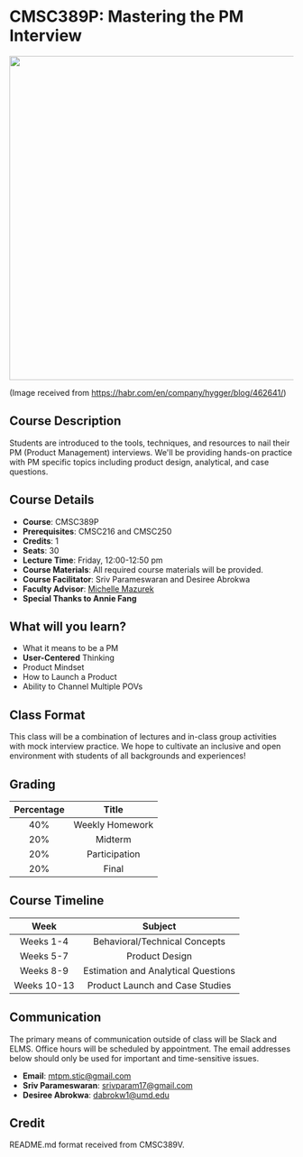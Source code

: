 # CMSC389P: Mastering the PM Interview
<p align="center">
  <img width="610" height="575" src="https://hsto.org/getpro/habr/post_images/42f/cd3/079/42fcd30799664a6288bdd0e14cd518c3.jpg">
</p>

(Image received from https://habr.com/en/company/hygger/blog/462641/)

## Course Description
Students are introduced to the tools, techniques, and resources to nail their PM (Product Management) interviews. We'll be providing hands-on practice with PM specific topics including product design, analytical, and case questions.

## Course Details
- **Course**: CMSC389P
- **Prerequisites**: CMSC216 and CMSC250
- **Credits**: 1
- **Seats**: 30
- **Lecture Time**: Friday, 12:00-12:50 pm
- **Course Materials**: All required course materials will be provided.
- **Course Facilitator**: Sriv Parameswaran and Desiree Abrokwa
- **Faculty Advisor**: [Michelle Mazurek](http://users.umiacs.umd.edu/~mmazurek/)
- **Special Thanks to Annie Fang**

## What will you learn?
- What it means to be a PM
- **User-Centered** Thinking
- Product Mindset
- How to Launch a Product
- Ability to Channel Multiple POVs

## Class Format
This class will be a combination of lectures and in-class group activities with mock interview practice. We hope to cultivate an inclusive and open environment with students of all backgrounds and experiences!

## Grading
| Percentage | Title 
|:----:|:----:|
| 40% | Weekly Homework 
| 20% | Midterm 
| 20% | Participation
| 20% | Final

## Course Timeline
| Week | Subject 
|:----:|:----:|
| Weeks 1-4 | Behavioral/Technical Concepts
| Weeks 5-7 | Product Design
| Weeks 8-9 | Estimation and Analytical Questions
| Weeks 10-13 | Product Launch and Case Studies

## Communication
The primary means of communication outside of class will be Slack and ELMS. Office hours will be scheduled by appointment. The email addresses below should only be used for important and time-sensitive issues.

- **Email**: mtpm.stic@gmail.com
- **Sriv Parameswaran**: srivparam17@gmail.com
- **Desiree Abrokwa**: dabrokw1@umd.edu

## Credit
README.md format received from CMSC389V.



